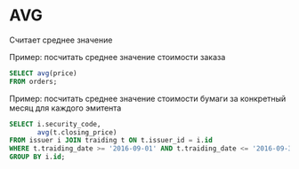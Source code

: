 # AVG

Считает среднее значение

Пример: посчитать среднее значение стоимости заказа

```sql
SELECT avg(price)
FROM orders;
```

Пример: посчитать среднее значение стоимости бумаги за конкретный месяц для каждого эмитента

```sql
SELECT i.security_code,
       avg(t.closing_price)
FROM issuer i JOIN traiding t ON t.issuer_id = i.id
WHERE t.traiding_date >= '2016-09-01' AND t.traiding_date <= '2016-09-30'
GROUP BY i.id;
```
